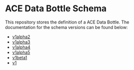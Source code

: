 # ACE Data Bottle Schema

This repository stores the definition of a ACE Data Bottle.
The documentation for the schema versions can be found below:

- [v1alpha2](./docs/apis/data.act3-ace.io/v1alpha2.md)
- [v1alpha3](./docs/apis/data.act3-ace.io/v1alpha3.md)
- [v1alpha4](./docs/apis/data.act3-ace.io/v1alpha4.md)
- [v1alpha5](./docs/apis/data.act3-ace.io/v1alpha5.md)
- [v1beta1](./docs/apis/data.act3-ace.io/v1beta1.md)
- [v1](./docs/apis/data.act3-ace.io/v1.md)
